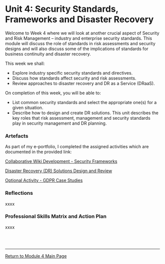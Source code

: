 # Unit 4: Security Standards, Frameworks and Disaster Recovery

Welcome to Week 4 where we will look at another crucial aspect of Security and Risk Management – industry and enterprise security standards. This module will discuss the role of standards in risk assessments and security designs and will also discuss some of the implications of standards for business continuity and disaster recovery.

This week we shall:
 - Explore industry specific security standards and directives.
 - Discuss how standards affect security and risk assessments.
 - Review approaches to disaster recovery and DR as a Service (DRaaS).

On completion of this week, you will be able to:
 - List common security standards and select the appropriate one(s) for a given situation.
 - Describe how to design and create DR solutions.
This unit describes the key roles that risk assessment, management and security standards play in security management and DR planning.

### Artefacts 
As part of my e-portfolio, I completed the assigned activities which are documented in the provided link:

[Collaborative Wiki Development - Security Frameworks](ISM_Unit04_Wiki.md)

[Disaster Recovery (DR) Solutions Design and Review](ISM_Unit04_Seminar.md)

[Optional Activity - GDPR Case Studies](ISM_Unit04_GDPR.md)

### Reflections
xxxx

### Professional Skills Matrix and Action Plan
xxxx

<br><br>

--- 

[Return to Module 4 Main Page](ISM_main.md)
